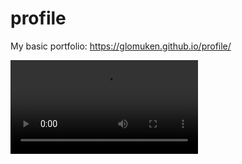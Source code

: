 # profile
My basic portfolio: https://glomuken.github.io/profile/

<video src="Screen%20Recording%20-%20Feb%208,%202024.mp4" controls title="Title"></video>